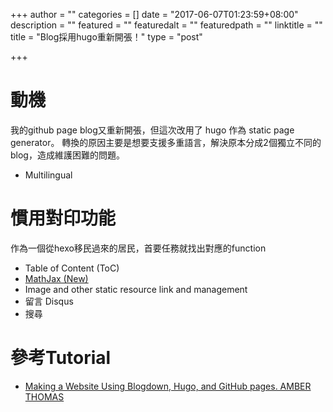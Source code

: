 +++
author = ""
categories = []
date = "2017-06-07T01:23:59+08:00"
description = ""
featured = ""
featuredalt = ""
featuredpath = ""
linktitle = ""
title = "Blog採用hugo重新開張！"
type = "post"

+++




# 動機
我的github page blog又重新開張，但這次改用了 hugo 作為 static page generator。
轉換的原因主要是想要支援多重語言，解決原本分成2個獨立不同的blog，造成維護困難的問題。

- Multilingual

# 慣用對印功能
作為一個從hexo移民過來的居民，首要任務就找出對應的function

- Table of Content (ToC)
- [MathJax (New)](https://gohugo.io/tutorials/mathjax/)
- Image and other static resource link and management
- 留言 Disqus
- 搜尋

# 參考Tutorial
- [Making a Website Using Blogdown, Hugo, and GitHub pages. AMBER THOMAS](https://proquestionasker.github.io/blog/Making_Site/)